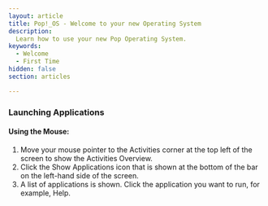 ```yaml
---
layout: article
title: Pop!_OS - Welcome to your new Operating System
description:
  Learn how to use your new Pop Operating System.
keywords:
  - Welcome
  - First Time
hidden: false
section: articles

---
```


### Launching Applications

#### Using the Mouse:

1. Move your mouse pointer to the Activities corner at the top left of the screen to show the Activities Overview.
2. Click the Show Applications icon that is shown at the bottom of the bar on the left-hand side of the screen.
3. A list of applications is shown. Click the application you want to run, for example, Help.
